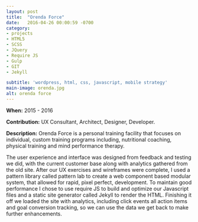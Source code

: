 ```yaml
---
layout: post
title:  "Orenda Force"
date:   2016-04-26 00:00:59 -0700
category:
- projects
- HTML5
- SCSS
- JQuery
- Require JS
- Gulp
- GIT
- Jekyll

subtitle: 'wordpress, html, css, javascript, mobile strategy'
main-image: orenda.jpg
alt: orenda force
---
```


**When:** 2015 - 2016

**Contribution:** UX Consultant, Architect, Designer, Developer.

**Description:** Orenda Force is a personal training facility that focuses on individual, custom training programs including, nutritional coaching, physical training and mind performance therapy.

The user experience and interface was designed from feedback and testing we did, with the current customer base along with analytics gathered from the old site.  After our UX exercises and wireframes were complete, I used a pattern library called pattern lab to create a web component based modular system, that allowed for rapid, pixel perfect, development.  To maintain good performance I chose to use require JS to build and optimize our Javascript files and a static site generator called Jekyll to render the HTML.  Finishing it off we loaded the site with analytics, including click events all action items and goal conversion tracking, so we can use the data we get back to make further enhancements.